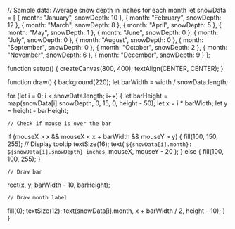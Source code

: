 // Sample data: Average snow depth in inches for each month
let snowData = [
  { month: "January", snowDepth: 10 },
  { month: "February", snowDepth: 12 },
  { month: "March", snowDepth: 8 },
  { month: "April", snowDepth: 5 },
  { month: "May", snowDepth: 1 },
  { month: "June", snowDepth: 0 },
  { month: "July", snowDepth: 0 },
  { month: "August", snowDepth: 0 },
  { month: "September", snowDepth: 0 },
  { month: "October", snowDepth: 2 },
  { month: "November", snowDepth: 6 },
  { month: "December", snowDepth: 9 }
];

function setup() {
  createCanvas(800, 400);
  textAlign(CENTER, CENTER);
}

function draw() {
  background(220);
  let barWidth = width / snowData.length;

  for (let i = 0; i < snowData.length; i++) {
    let barHeight = map(snowData[i].snowDepth, 0, 15, 0, height - 50);
    let x = i * barWidth;
    let y = height - barHeight;

    // Check if mouse is over the bar
   if (mouseX > x && mouseX < x + barWidth && mouseY > y) {
      fill(100, 150, 255);
      // Display tooltip
      textSize(16);
      text(
     `${snowData[i].month}: ${snowData[i].snowDepth} inches`,
        mouseX,
        mouseY - 20
      );
    } else {
      fill(100, 100, 255);
    }

    // Draw bar
  rect(x, y, barWidth - 10, barHeight);

    // Draw month label
  fill(0);
   textSize(12);
    text(snowData[i].month, x + barWidth / 2, height - 10);
  }
}
